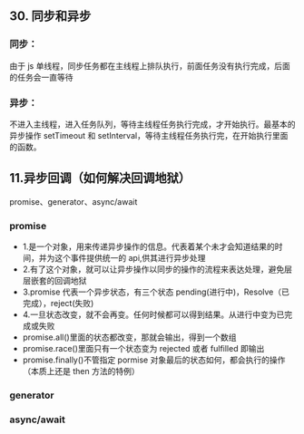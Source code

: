 ## 30. 同步和异步

### 同步：

由于 js 单线程，同步任务都在主线程上排队执行，前面任务没有执行完成，后面的任务会一直等待

### 异步：

不进入主线程，进入任务队列，等待主线程任务执行完成，才开始执行。最基本的异步操作 setTimeout 和 setInterval，等待主线程任务执行完，在开始执行里面的函数。
## 11.异步回调（如何解决回调地狱）

promise、generator、async/await

### promise

* 1.是一个对象，用来传递异步操作的信息。代表着某个未才会知道结果的时间，并为这个事件提供统一的 api,供其进行异步处理
* 2.有了这个对象，就可以让异步操作以同步的操作的流程来表达处理，避免层层嵌套的回调地狱
* 3.promise 代表一个异步状态，有三个状态 pending(进行中)，Resolve（已完成），reject(失败)
* 4.一旦状态改变，就不会再变。任何时候都可以得到结果。从进行中变为已完成或失败
* promise.all()里面的状态都改变，那就会输出，得到一个数组
* promise.race()里面只有一个状态变为 rejected 或者 fulfilled 即输出
* promise.finally()不管指定 pormise 对象最后的状态如何，都会执行的操作（本质上还是 then 方法的特例）

### generator

### async/await
